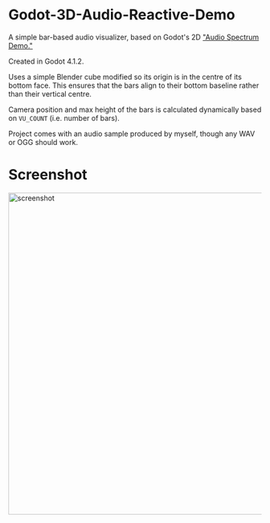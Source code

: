 # Godot-3D-Audio-Reactive-Demo
A simple bar-based audio visualizer, based on Godot's 2D <a href="https://godotengine.org/asset-library/asset/528">"Audio Spectrum Demo."</a>

Created in Godot 4.1.2.

Uses a simple Blender cube modified so its origin is in the centre of its bottom face. This ensures that the bars align to their bottom baseline rather than their vertical centre.

Camera position and max height of the bars is calculated dynamically 
based on `VU_COUNT` (i.e. number of bars).

Project comes with an audio sample produced by myself, though any WAV or OGG should work.

# Screenshot
<img width="640" alt="screenshot" src="https://github.com/badplastics/Godot-3D-Audio-Reactive-Demo/assets/57638942/87ac0b46-c83f-485e-ab5c-439616403142">
